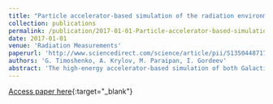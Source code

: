 ```yaml
---
title: "Particle accelerator-based simulation of the radiation environment on board spacecraft for manned interplanetary missions"
collection: publications
permalink: /publication/2017-01-01-Particle-accelerator-based-simulation-of-the-radiation-environment-on-board-spacecraft-for-manned-interplanetary-missions
date: 2017-01-01
venue: 'Radiation Measurements'
paperurl: 'http://www.sciencedirect.com/science/article/pii/S1350448717305061'
authors: 'G. Timoshenko, A. Krylov, M. Paraipan, I. Gordeev'
abstract: 'The high-energy accelerator-based simulation of both Galactic Cosmic Rays (GCR) and secondary radiation, to which astronauts will be exposed within a spacecraft in deep space, is a very relevant task for the purposes of space radiobiology. In this work, a method of simulating continuous proton, neutron, and π±-meson spectra within the habitable module of a spacecraft is described. The methods are based on a linear combination of the energy spectra of particles emitted at various angles from three different targets bombarded by a high-energy proton beam. The consecutive irradiation of targets makes it possible to create in a certain volume near the beam a summary field that is similar in characteristics to the nucleon field inside the habitable module exposed to GCR averaged over solar activity.'
---
```

[Access paper here](http://www.sciencedirect.com/science/article/pii/S1350448717305061){:target="_blank"}
